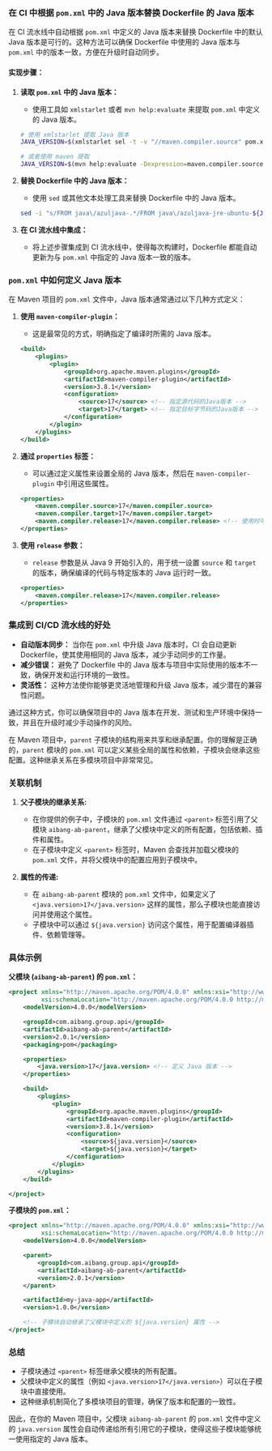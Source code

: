 ### 在 CI 中根据 `pom.xml` 中的 Java 版本替换 Dockerfile 的 Java 版本

在 CI 流水线中自动根据 `pom.xml` 中定义的 Java 版本来替换 Dockerfile 中的默认 Java 版本是可行的。这种方法可以确保 Dockerfile 中使用的 Java 版本与 `pom.xml` 中的版本一致，方便在升级时自动同步。

#### 实现步骤：
1. **读取 `pom.xml` 中的 Java 版本：**
   - 使用工具如 `xmlstarlet` 或者 `mvn help:evaluate` 来提取 `pom.xml` 中定义的 Java 版本。

   ```bash
   # 使用 xmlstarlet 提取 Java 版本
   JAVA_VERSION=$(xmlstarlet sel -t -v "//maven.compiler.source" pom.xml)
   
   # 或者使用 maven 提取
   JAVA_VERSION=$(mvn help:evaluate -Dexpression=maven.compiler.source -q -DforceStdout)
   ```

2. **替换 Dockerfile 中的 Java 版本：**
   - 使用 `sed` 或其他文本处理工具来替换 Dockerfile 中的 Java 版本。

   ```bash
   sed -i "s/FROM java\/azuljava-.*/FROM java\/azuljava-jre-ubuntu-${JAVA_VERSION}:latest/" Dockerfile
   ```

3. **在 CI 流水线中集成：**
   - 将上述步骤集成到 CI 流水线中，使得每次构建时，Dockerfile 都能自动更新为与 `pom.xml` 中指定的 Java 版本一致的版本。

### `pom.xml` 中如何定义 Java 版本

在 Maven 项目的 `pom.xml` 文件中，Java 版本通常通过以下几种方式定义：

1. **使用 `maven-compiler-plugin`：**
   - 这是最常见的方式，明确指定了编译时所需的 Java 版本。

   ```xml
   <build>
       <plugins>
           <plugin>
               <groupId>org.apache.maven.plugins</groupId>
               <artifactId>maven-compiler-plugin</artifactId>
               <version>3.8.1</version>
               <configuration>
                   <source>17</source> <!-- 指定源代码的Java版本 -->
                   <target>17</target> <!-- 指定目标字节码的Java版本 -->
               </configuration>
           </plugin>
       </plugins>
   </build>
   ```

2. **通过 `properties` 标签：**
   - 可以通过定义属性来设置全局的 Java 版本，然后在 `maven-compiler-plugin` 中引用这些属性。

   ```xml
   <properties>
       <maven.compiler.source>17</maven.compiler.source>
       <maven.compiler.target>17</maven.compiler.target>
       <maven.compiler.release>17</maven.compiler.release> <!-- 使用时可以省略source和target -->
   </properties>
   ```

3. **使用 `release` 参数：**
   - `release` 参数是从 Java 9 开始引入的，用于统一设置 `source` 和 `target` 的版本，确保编译的代码与特定版本的 Java 运行时一致。

   ```xml
   <properties>
       <maven.compiler.release>17</maven.compiler.release>
   </properties>
   ```

### 集成到 CI/CD 流水线的好处
- **自动版本同步：** 当你在 `pom.xml` 中升级 Java 版本时，CI 会自动更新 Dockerfile，使其使用相同的 Java 版本，减少手动同步的工作量。
- **减少错误：** 避免了 Dockerfile 中的 Java 版本与项目中实际使用的版本不一致，确保开发和运行环境的一致性。
- **灵活性：** 这种方法使你能够更灵活地管理和升级 Java 版本，减少潜在的兼容性问题。

通过这种方式，你可以确保项目中的 Java 版本在开发、测试和生产环境中保持一致，并且在升级时减少手动操作的风险。

在 Maven 项目中，`parent` 子模块的结构用来共享和继承配置。你的理解是正确的，`parent` 模块的 `pom.xml` 可以定义某些全局的属性和依赖，子模块会继承这些配置。这种继承关系在多模块项目中非常常见。

### 关联机制

1. **父子模块的继承关系:**
   - 在你提供的例子中，子模块的 `pom.xml` 文件通过 `<parent>` 标签引用了父模块 `aibang-ab-parent`，继承了父模块中定义的所有配置，包括依赖、插件和属性。
   - 在子模块中定义 `<parent>` 标签时，Maven 会查找并加载父模块的 `pom.xml` 文件，并将父模块中的配置应用到子模块中。

2. **属性的传递:**
   - 在 `aibang-ab-parent` 模块的 `pom.xml` 文件中，如果定义了 `<java.version>17</java.version>` 这样的属性，那么子模块也能直接访问并使用这个属性。
   - 子模块中可以通过 `${java.version}` 访问这个属性，用于配置编译器插件、依赖管理等。

### 具体示例

**父模块 (`aibang-ab-parent`) 的 `pom.xml`：**

```xml
<project xmlns="http://maven.apache.org/POM/4.0.0" xmlns:xsi="http://www.w3.org/2001/XMLSchema-instance"
         xsi:schemaLocation="http://maven.apache.org/POM/4.0.0 http://maven.apache.org/xsd/maven-4.0.0.xsd">
    <modelVersion>4.0.0</modelVersion>

    <groupId>com.aibang.group.api</groupId>
    <artifactId>aibang-ab-parent</artifactId>
    <version>2.0.1</version>
    <packaging>pom</packaging>

    <properties>
        <java.version>17</java.version> <!-- 定义 Java 版本 -->
    </properties>

    <build>
        <plugins>
            <plugin>
                <groupId>org.apache.maven.plugins</groupId>
                <artifactId>maven-compiler-plugin</artifactId>
                <version>3.8.1</version>
                <configuration>
                    <source>${java.version}</source>
                    <target>${java.version}</target>
                </configuration>
            </plugin>
        </plugins>
    </build>

</project>
```

**子模块的 `pom.xml`：**

```xml
<project xmlns="http://maven.apache.org/POM/4.0.0" xmlns:xsi="http://www.w3.org/2001/XMLSchema-instance"
         xsi:schemaLocation="http://maven.apache.org/POM/4.0.0 http://maven.apache.org/xsd/maven-4.0.0.xsd">
    <modelVersion>4.0.0</modelVersion>

    <parent>
        <groupId>com.aibang.group.api</groupId>
        <artifactId>aibang-ab-parent</artifactId>
        <version>2.0.1</version>
    </parent>

    <artifactId>my-java-app</artifactId>
    <version>1.0.0</version>

    <!-- 子模块自动继承了父模块中定义的 ${java.version} 属性 -->
</project>
```

### 总结

- 子模块通过 `<parent>` 标签继承父模块的所有配置。
- 父模块中定义的属性（例如 `<java.version>17</java.version>`）可以在子模块中直接使用。
- 这种继承机制简化了多模块项目的管理，确保了版本和配置的一致性。

因此，在你的 Maven 项目中，父模块 `aibang-ab-parent` 的 `pom.xml` 文件中定义的 `java.version` 属性会自动传递给所有引用它的子模块，使得这些子模块能够统一使用指定的 Java 版本。
